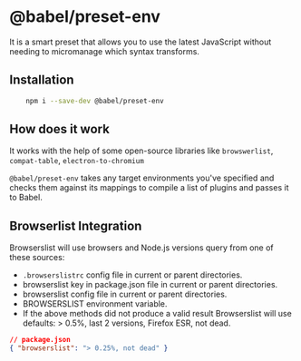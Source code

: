 # @babel/preset-env

It is a smart preset that allows you to use the latest JavaScript without needing to micromanage which syntax transforms.

## Installation

```bash
    npm i --save-dev @babel/preset-env
```

## How does it work

It works with the help of some open-source libraries like `browswerlist`, `compat-table`, `electron-to-chromium`

`@babel/preset-env` takes any target environments you've specified and checks them against its mappings to compile a list of plugins and passes it to Babel.

## Browserlist Integration

Browserslist will use browsers and Node.js versions query from one of these sources:

- `.browserslistrc` config file in current or parent directories.
- browserslist key in package.json file in current or parent directories.
- browserslist config file in current or parent directories.
- BROWSERSLIST environment variable.
- If the above methods did not produce a valid result Browserslist will use defaults: > 0.5%, last 2 versions, Firefox ESR, not dead.

```json
// package.json
{ "browserslist": "> 0.25%, not dead" }
```
